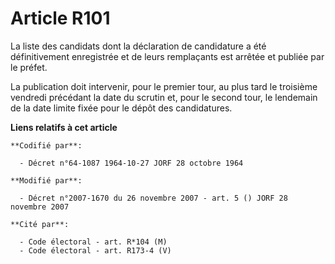 # Article R101

La liste des candidats dont la déclaration de candidature a été définitivement enregistrée et de leurs remplaçants est
arrêtée et publiée par le préfet.

La publication doit intervenir, pour le premier tour, au plus tard le troisième vendredi précédant la date du scrutin et,
pour le second tour, le lendemain de la date limite fixée pour le dépôt des candidatures.

**Liens relatifs à cet article**

	**Codifié par**:

	  - Décret n°64-1087 1964-10-27 JORF 28 octobre 1964

	**Modifié par**:

	  - Décret n°2007-1670 du 26 novembre 2007 - art. 5 () JORF 28 novembre 2007

	**Cité par**:

	  - Code électoral - art. R*104 (M)
	  - Code électoral - art. R173-4 (V)
